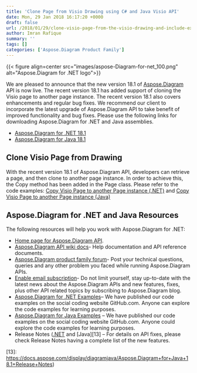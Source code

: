 ```yaml
---
title: 'Clone Page from Visio Drawing using C# and Java Visio API'
date: Mon, 29 Jan 2018 16:17:20 +0000
draft: false
url: /2018/01/29/clone-visio-page-from-the-visio-drawing-and-include-export-improvements-in-aspose.diagram-18.1-api/
author: Imran Rafique
summary: ''
tags: []
categories: ['Aspose.Diagram Product Family']
---
```




{{< figure align=center src="images/aspose-Diagram-for-net_100.png" alt="Aspose.Diagram for .NET logo">}}


We are pleased to announce that the new version 18.1 of [Aspose.Diagram][1] API is now live. The recent version 18.1 has added support of cloning the Visio page to another page instance. The recent version 18.1 also covers enhancements and regular bug fixes. We recommend our client to incorporate the latest upgrade of Aspose.Diagram API to take benefit of improved functionality and bug fixes. Please use the following links for downloading Aspose.Diagram for .NET and Java assemblies.

*   [Aspose.Diagram for .NET 18.1][2]
*   [Aspose.Diagram for Java 18.1][3]

## Clone Visio Page from Drawing

With the recent version 18.1 of Aspose.Diagram API, developers can retrieve a page, and then clone to another page instance. In order to achieve this, the Copy method has been added in the Page class. Please refer to the code examples: [Copy Visio Page to another Page instance (.NET)][4] and [Copy Visio Page to another Page instance (Java)][5]

## Aspose.Diagram for .NET and Java Resources

The following resources will help you work with Aspose.Diagram for .NET:

*   [Home page for Aspose.Diagram API][6].
*   [Aspose.Diagram API wiki docs][7]\- Help documentation and API reference documents.
*   [Aspose.Diagram product family forum][8]\- Post your technical questions, queries and any other problem you faced while running Aspose.Diagram APIs.
*   [Enable email subscription][9]\- Do not limit yourself, stay up-to-date with the latest news about the Aspose.Diagram APIs and new features, fixes, plus other API related topics by subscribing to Aspose.Diagram blog.
*   [Aspose.Diagram for .NET Examples][10]– We have published our code examples on the social coding website GitHub.com. Anyone can explore the code examples for learning purposes.
*   [Aspose.Diagram for Java Examples][11] – We have published our code examples on the social coding website GitHub.com. Anyone could explore the code examples for learning purposes.
*   Release Notes ([.NET][12] and [Java][13] – For details on API fixes, please check Release Notes having a complete list of the new features.




[1]: https://products.aspose.com/diagram
[2]: https://www.nuget.org/packages/Aspose.Diagram/18.1.0
[3]: http://maven.aspose.com/artifactory/simple/ext-release-local/com/aspose/aspose-diagram/18.1/
[4]: https://docs.aspose.com/diagram/net/retrieve-get-copy-and-insert-a-page/#Retrieve,Get,CopyandInsertaPage-CopyVisioPagetoanotherPageinstance
[5]: https://docs.aspose.com/diagram/java/retrieve-get-copy-and-insert-a-page/#Retrieve,Get,CopyandInsertaPage-CopyVisioPagetoanotherPageinstance
[6]: http://www.aspose.com/products/diagram
[7]: https://docs.aspose.com/diagram/
[8]: https://forum.aspose.com/c/diagram
[9]: https://blog.aspose.com/category/aspose-products/aspose-diagram-product-family/
[10]: https://github.com/asposediagram/Aspose_diagram_NET
[11]: https://github.com/asposediagram/Aspose_Diagram_Java
[12]: https://docs.aspose.com/display/diagramnet/Aspose.Diagram+for+.NET+18.1+Release+Notes
[13]: https://docs.aspose.com/display/diagramjava/Aspose.Diagram+for+Java+18.1+Release+Notes)




